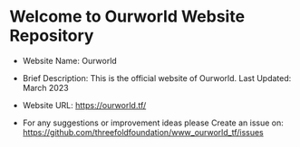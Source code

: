 # Welcome to Ourworld Website Repository

- Website Name: Ourworld
- Brief Description: This is the official website of Ourworld.
Last Updated: March 2023

- Website URL: https://ourworld.tf/

- For any suggestions or improvement ideas please 
Create an issue on: https://github.com/threefoldfoundation/www_ourworld_tf/issues





